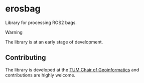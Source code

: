 # erosbag

Library for processing ROS2 bags.

> [!WARNING]  
> The library is at an early stage of development.

## Contributing

The library is developed at the [TUM Chair of Geoinformatics](https://github.com/tum-gis) and contributions are highly welcome.
